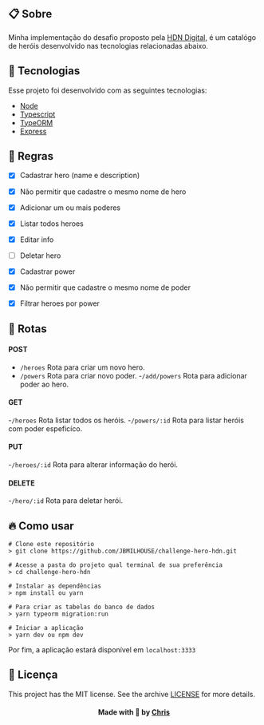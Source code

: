 ## :clipboard: Sobre 

Minha implementação do desafio proposto pela [HDN Digital](http://hdn.digital/), é um catalógo de heróis desenvolvido nas tecnologias relacionadas abaixo.

## :rocket: Tecnologias
Esse projeto foi desenvolvido com as seguintes tecnologias:

- [Node](https://nodejs.org/en/)
- [Typescript](https://www.typescriptlang.org/)
- [TypeORM](https://typeorm.io/#/)
- [Express](https://expressjs.com/pt-br/)

## :bookmark: Regras

 - [x] Cadastrar hero (name e description)
 - [x] Não permitir que cadastre o mesmo nome de hero
 - [x] Adicionar um ou mais poderes
 - [x] Listar todos heroes 
 - [x] Editar info
 - [ ] Deletar hero 
 - [x] Cadastrar power
 - [x] Não permitir que cadastre o mesmo nome de poder
 - [x] Filtrar heroes por power


## :pushpin: Rotas
#### POST
- ``/heroes`` Rota para criar um novo hero.
- ``/powers`` Rota para criar novo poder.
-``/add/powers`` Rota para adicionar poder ao hero.

#### GET
-``/heroes`` Rota listar todos os heróis.
-``/powers/:id`` Rota para listar heróis com poder espeficíco.

#### PUT
-``/heroes/:id`` Rota para alterar informação do herói.

#### DELETE
-``/hero/:id`` Rota para deletar herói.

## :fire: Como usar
```
# Clone este repositório
> git clone https://github.com/JBMILHOUSE/challenge-hero-hdn.git

# Acesse a pasta do projeto qual terminal de sua preferência
> cd challenge-hero-hdn 

# Instalar as dependências
> npm install ou yarn 

# Para criar as tabelas do banco de dados
> yarn typeorm migration:run

# Iniciar a aplicação
> yarn dev ou npm dev

```
Por fim, a aplicação estará disponível em ``` localhost:3333 ```
## :memo: Licença

This project has the MIT license. See the archive [LICENSE](LICENSE.md) for more details.

<h4 align="center">
    Made with 💜 by <a href="https://www.linkedin.com/in/christopher-alexandre-a477b6170/" target="_blank">Chris</a>
</h4>
